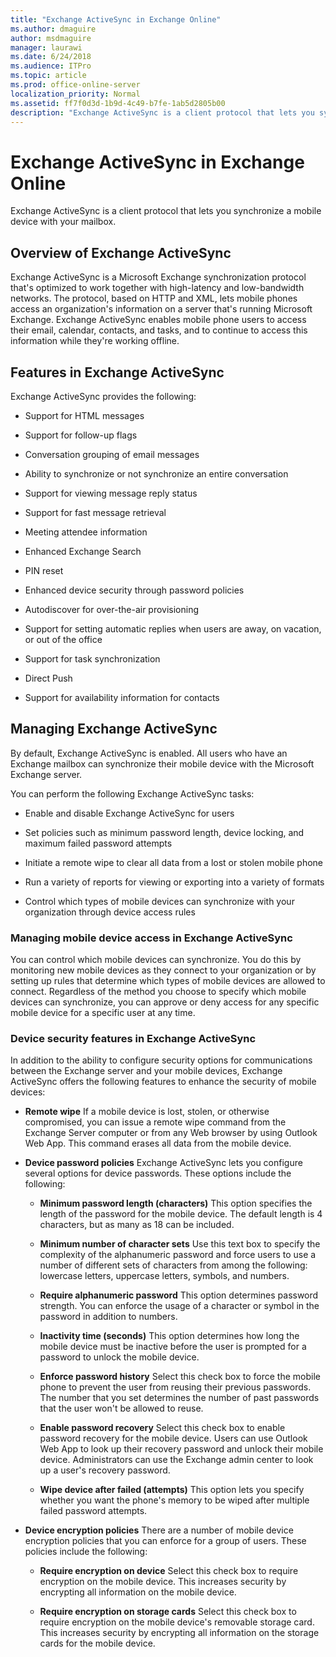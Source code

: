 ```yaml
---
title: "Exchange ActiveSync in Exchange Online"
ms.author: dmaguire
author: msdmaguire
manager: laurawi
ms.date: 6/24/2018
ms.audience: ITPro
ms.topic: article
ms.prod: office-online-server
localization_priority: Normal
ms.assetid: ff7f0d3d-1b9d-4c49-b7fe-1ab5d2805b00
description: "Exchange ActiveSync is a client protocol that lets you synchronize a mobile device with your mailbox."
---
```


# Exchange ActiveSync in Exchange Online

Exchange ActiveSync is a client protocol that lets you synchronize a mobile device with your mailbox.
  
## Overview of Exchange ActiveSync
<a name="overview"> </a>

Exchange ActiveSync is a Microsoft Exchange synchronization protocol that's optimized to work together with high-latency and low-bandwidth networks. The protocol, based on HTTP and XML, lets mobile phones access an organization's information on a server that's running Microsoft Exchange. Exchange ActiveSync enables mobile phone users to access their email, calendar, contacts, and tasks, and to continue to access this information while they're working offline. 
  
## Features in Exchange ActiveSync
<a name="features"> </a>

Exchange ActiveSync provides the following:
  
- Support for HTML messages
    
- Support for follow-up flags
    
- Conversation grouping of email messages
    
- Ability to synchronize or not synchronize an entire conversation
    
- Support for viewing message reply status
    
- Support for fast message retrieval
    
- Meeting attendee information
    
- Enhanced Exchange Search
    
- PIN reset
    
- Enhanced device security through password policies
    
- Autodiscover for over-the-air provisioning
    
- Support for setting automatic replies when users are away, on vacation, or out of the office
    
- Support for task synchronization
    
- Direct Push
    
- Support for availability information for contacts
    
## Managing Exchange ActiveSync
<a name="managing"> </a>

By default, Exchange ActiveSync is enabled. All users who have an Exchange mailbox can synchronize their mobile device with the Microsoft Exchange server.
  
You can perform the following Exchange ActiveSync tasks:
  
- Enable and disable Exchange ActiveSync for users
    
- Set policies such as minimum password length, device locking, and maximum failed password attempts 
    
- Initiate a remote wipe to clear all data from a lost or stolen mobile phone 
    
- Run a variety of reports for viewing or exporting into a variety of formats
    
- Control which types of mobile devices can synchronize with your organization through device access rules
    
### Managing mobile device access in Exchange ActiveSync

You can control which mobile devices can synchronize. You do this by monitoring new mobile devices as they connect to your organization or by setting up rules that determine which types of mobile devices are allowed to connect. Regardless of the method you choose to specify which mobile devices can synchronize, you can approve or deny access for any specific mobile device for a specific user at any time.
  
### Device security features in Exchange ActiveSync

In addition to the ability to configure security options for communications between the Exchange server and your mobile devices, Exchange ActiveSync offers the following features to enhance the security of mobile devices:
  
- **Remote wipe** If a mobile device is lost, stolen, or otherwise compromised, you can issue a remote wipe command from the Exchange Server computer or from any Web browser by using Outlook Web App. This command erases all data from the mobile device. 
    
- **Device password policies** Exchange ActiveSync lets you configure several options for device passwords. These options include the following: 
    
  - **Minimum password length (characters)** This option specifies the length of the password for the mobile device. The default length is 4 characters, but as many as 18 can be included. 
    
  - **Minimum number of character sets** Use this text box to specify the complexity of the alphanumeric password and force users to use a number of different sets of characters from among the following: lowercase letters, uppercase letters, symbols, and numbers. 
    
  - **Require alphanumeric password** This option determines password strength. You can enforce the usage of a character or symbol in the password in addition to numbers. 
    
  - **Inactivity time (seconds)** This option determines how long the mobile device must be inactive before the user is prompted for a password to unlock the mobile device. 
    
  - **Enforce password history** Select this check box to force the mobile phone to prevent the user from reusing their previous passwords. The number that you set determines the number of past passwords that the user won't be allowed to reuse. 
    
  - **Enable password recovery** Select this check box to enable password recovery for the mobile device. Users can use Outlook Web App to look up their recovery password and unlock their mobile device. Administrators can use the Exchange admin center to look up a user's recovery password. 
    
  - **Wipe device after failed (attempts)** This option lets you specify whether you want the phone's memory to be wiped after multiple failed password attempts. 
    
- **Device encryption policies** There are a number of mobile device encryption policies that you can enforce for a group of users. These policies include the following: 
    
  - **Require encryption on device** Select this check box to require encryption on the mobile device. This increases security by encrypting all information on the mobile device. 
    
  - **Require encryption on storage cards** Select this check box to require encryption on the mobile device's removable storage card. This increases security by encrypting all information on the storage cards for the mobile device. 
    

